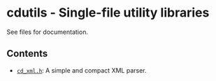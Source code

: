 # cdutils - Single-file utility libraries

See files for documentation.

## Contents
- [`cd_xml.h`](cd_xml.h): A simple and compact XML parser.
